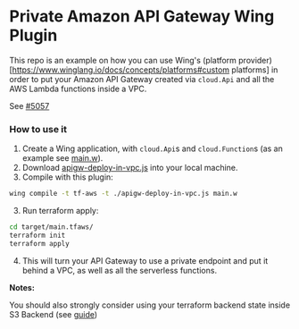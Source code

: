 # Private Amazon API Gateway Wing Plugin


This repo is an example on how you can use Wing's (platform provider)[https://www.winglang.io/docs/concepts/platforms#custom platforms]
in order to put your Amazon API Gateway created via `cloud.Api` and all the AWS Lambda functions inside a VPC.

See [#5057](https://github.com/winglang/wing/issues/5057)

### How to use it 

1. Create a Wing application, with `cloud.Api`s and `cloud.Function`s (as an example see [main.w](/main.w)).
2. Download [apigw-deploy-in-vpc.js](/apigw-deploy-in-vpc.js) into your local machine.
3. Compile with this plugin:
  ```sh
  wing compile -t tf-aws -t ./apigw-deploy-in-vpc.js main.w
  ```
3. Run terraform apply:
  ```sh
  cd target/main.tfaws/
  terraform init
  terraform apply
  ```
4. This will turn your API Gateway to use a private endpoint and put it behind a VPC, as well as all the serverless functions.

**Notes:**

You should also strongly consider using your terraform backend state inside S3 Backend (see [guide]([url](https://www.winglang.io/docs/guides/terraform-backends)https://www.winglang.io/docs/guides/terraform-backends))

